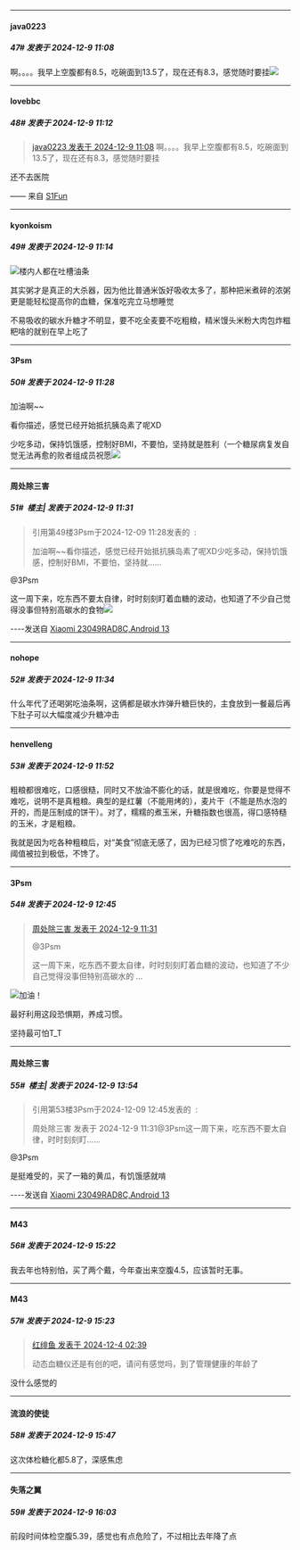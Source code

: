﻿
*****

####  java0223  
##### 47#       发表于 2024-12-9 11:08

啊。。。。我早上空腹都有8.5，吃碗面到13.5了，现在还有8.3，感觉随时要挂<img src="https://static.saraba1st.com/image/smiley/face2017/004.gif" referrerpolicy="no-referrer">


*****

####  lovebbc  
##### 48#       发表于 2024-12-9 11:12

<blockquote><a href="httphttps://bbs.saraba1st.com/2b/forum.php?mod=redirect&amp;goto=findpost&amp;pid=66879045&amp;ptid=2209212" target="_blank">java0223 发表于 2024-12-9 11:08</a>
啊。。。。我早上空腹都有8.5，吃碗面到13.5了，现在还有8.3，感觉随时要挂</blockquote>
还不去医院

—— 来自 [S1Fun](https://s1fun.koalcat.com)

*****

####  kyonkoism  
##### 49#       发表于 2024-12-9 11:14

<img src="https://static.saraba1st.com/image/smiley/face2017/067.png" referrerpolicy="no-referrer">楼内人都在吐槽油条

其实粥才是真正的大杀器，因为他比普通米饭好吸收太多了，那种把米煮碎的浓粥更是能轻松提高你的血糖，保准吃完立马想睡觉

不易吸收的碳水升糖才不明显，要不吃全麦要不吃粗粮，精米馒头米粉大肉包炸糍粑啥的就别在早上吃了


*****

####  3Psm  
##### 50#       发表于 2024-12-9 11:28

加油啊~~

看你描述，感觉已经开始抵抗胰岛素了呢XD

少吃多动，保持饥饿感，控制好BMI，不要怕，坚持就是胜利（一个糖尿病复发自觉无法再愈的败者组成员祝愿<img src="https://static.saraba1st.com/image/smiley/face2017/119.png" referrerpolicy="no-referrer">

*****

####  周处除三害  
##### 51#         楼主| 发表于 2024-12-9 11:31

<blockquote>引用第49楼3Psm于2024-12-09 11:28发表的  :

加油啊~~看你描述，感觉已经开始抵抗胰岛素了呢XD少吃多动，保持饥饿感，控制好BMI，不要怕，坚持就......</blockquote>
@3Psm

这一周下来，吃东西不要太自律，时时刻刻盯着血糖的波动，也知道了不少自己觉得没事但特别高碳水的食物<img src="https://static.saraba1st.com/image/smiley/face2017/001.png" referrerpolicy="no-referrer">

----发送自 [Xiaomi 23049RAD8C,Android 13](http://stage1.5j4m.com/?1.37)


*****

####  nohope  
##### 52#       发表于 2024-12-9 11:34

什么年代了还喝粥吃油条啊，这俩都是碳水炸弹升糖巨快的，主食放到一餐最后再下肚子可以大幅度减少升糖冲击


*****

####  henvelleng  
##### 53#       发表于 2024-12-9 11:52

粗粮都很难吃，口感很糙，同时又不放油不膨化的话，就是很难吃，你要是觉得不难吃，说明不是真粗粮。典型的是红薯（不能用烤的），麦片干（不能是热水泡的开的，而是压制成的饼干）。对了，糯糯的煮玉米，升糖指数也很高，得口感特糙的玉米，才是粗粮。

我就是因为吃各种粗粮后，对“美食”彻底无感了，因为已经习惯了吃难吃的东西，阈值被拉到极低，不馋了。


*****

####  3Psm  
##### 54#       发表于 2024-12-9 12:45

<blockquote><a href="httphttps://bbs.saraba1st.com/2b/forum.php?mod=redirect&amp;goto=findpost&amp;pid=66879302&amp;ptid=2209212" target="_blank">周处除三害 发表于 2024-12-9 11:31</a>

@3Psm

这一周下来，吃东西不要太自律，时时刻刻盯着血糖的波动，也知道了不少自己觉得没事但特别高碳水的 ...</blockquote>
<img src="https://static.saraba1st.com/image/smiley/face2017/040.png" referrerpolicy="no-referrer">加油！

最好利用这段恐惧期，养成习惯。

坚持最可怕T_T


*****

####  周处除三害  
##### 55#         楼主| 发表于 2024-12-9 13:54

<blockquote>引用第53楼3Psm于2024-12-09 12:45发表的  :

周处除三害 发表于 2024-12-9 11:31@3Psm这一周下来，吃东西不要太自律，时时刻刻盯......</blockquote>
@3Psm

是挺难受的，买了一箱的黄瓜，有饥饿感就啃

----发送自 [Xiaomi 23049RAD8C,Android 13](http://stage1.5j4m.com/?1.37)


*****

####  M43  
##### 56#       发表于 2024-12-9 15:22

我去年也特别怕，买了两个戴，今年查出来空腹4.5，应该暂时无事。

*****

####  M43  
##### 57#       发表于 2024-12-9 15:23

<blockquote><a href="httphttps://bbs.saraba1st.com/2b/forum.php?mod=redirect&amp;goto=findpost&amp;pid=66837069&amp;ptid=2209212" target="_blank">红绯鱼 发表于 2024-12-4 02:39</a>

动态血糖仪还是有创的吧，请问有感觉吗，到了管理健康的年龄了</blockquote>
没什么感觉的


*****

####  流浪的使徒  
##### 58#       发表于 2024-12-9 15:47

这次体检糖化都5.8了，深感焦虑


*****

####  失落之翼  
##### 59#       发表于 2024-12-9 16:03

前段时间体检空腹5.39，感觉也有点危险了，不过相比去年降了点

